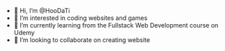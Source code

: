 - 👋 Hi, I’m @HooDaTi
- 👀 I’m interested in coding websites and games
- 🌱 I’m currently learning from the Fullstack Web Development course on Udemy
- 💞️ I’m looking to collaborate on creating website

<!---
HooDaTi/HooDaTi is a ✨ special ✨ repository because its `README.md` (this file) appears on your GitHub profile.
You can click the Preview link to take a look at your changes.
--->
